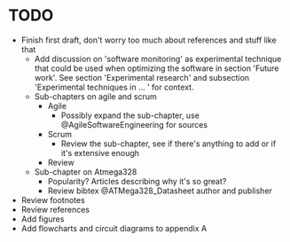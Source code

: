# TODO

* Finish first draft, don't worry too much about references and stuff like that
  - Add discussion on 'software monitoring' as experimental technique that could be used when optimizing the software in section 'Future work'. See section 'Experimental research' and subsection 'Experimental techniques in ... ' for context.
  - Sub-chapters on agile and scrum
    - Agile
	  - Possibly expand the sub-chapter, use @AgileSoftwareEngineering for sources
  	- Scrum
	  - Review the sub-chapter, see if there's anything to add or if it's extensive enough
    - Review
  - Sub-chapter on Atmega328
    - Popularity? Articles describing why it's so great?
    - Review bibtex @ATMega328_Datasheet author and publisher
* Review footnotes
* Review references
* Add figures
* Add flowcharts and circuit diagrams to appendix A
